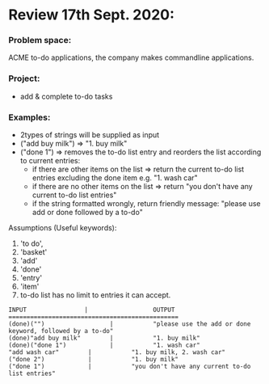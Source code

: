 # Review 17th Sept. 2020:

### Problem space:
ACME to-do applications, the company makes commandline applications.

### Project:
- add & complete to-do tasks

### Examples:
- 2types of strings will be supplied as input
- ("add buy milk")  => "1. buy milk"
- ("done 1")  => removes the to-do list entry and reorders the list according to current entries:
  - if there are other items on the list => return the current to-do list entries excluding the done item e.g. "1. wash car"
  - if there are no other items on the list => return "you don't have any current to-do list entries"
  - if the string formatted wrongly, return friendly message: "please use add or done followed by a to-do"

Assumptions (Useful keywords):
1. 'to do',
2. 'basket'
3. 'add'
4. 'done'
5. 'entry'
6. 'item'
7. to-do list has no limit to entries it can accept.

```
INPUT                |                  OUTPUT
===============================================
(done)("")                  |           "please use the add or done keyword, followed by a to-do"
(done)"add buy milk"        |           "1. buy milk"
(done)("done 1")            |           "1. wash car"
"add wash car"        |           "1. buy milk, 2. wash car"
("done 2")            |           "1. buy milk"
("done 1")            |           "you don't have any current to-do list entries"
```

